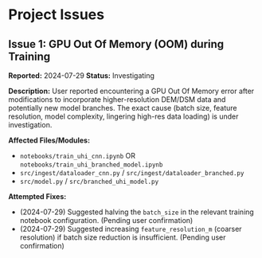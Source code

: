 # Project Issues

## Issue 1: GPU Out Of Memory (OOM) during Training

**Reported:** 2024-07-29
**Status:** Investigating

**Description:**
User reported encountering a GPU Out Of Memory error after modifications to incorporate higher-resolution DEM/DSM data and potentially new model branches. The exact cause (batch size, feature resolution, model complexity, lingering high-res data loading) is under investigation.

**Affected Files/Modules:**
- `notebooks/train_uhi_cnn.ipynb` OR `notebooks/train_uhi_branched_model.ipynb`
- `src/ingest/dataloader_cnn.py` / `src/ingest/dataloader_branched.py`
- `src/model.py` / `src/branched_uhi_model.py`

**Attempted Fixes:**
- (2024-07-29) Suggested halving the `batch_size` in the relevant training notebook configuration. (Pending user confirmation)
- (2024-07-29) Suggested increasing `feature_resolution_m` (coarser resolution) if batch size reduction is insufficient. (Pending user confirmation) 